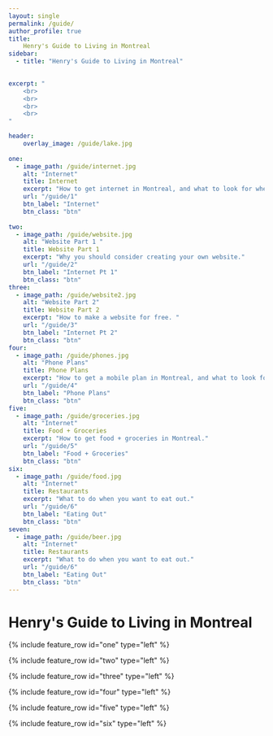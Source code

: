 ```yaml
---
layout: single
permalink: /guide/
author_profile: true
title:
    Henry's Guide to Living in Montreal
sidebar:
  - title: "Henry's Guide to Living in Montreal"
    

excerpt: "
    <br>
    <br>
    <br>
    <br>
"

header:
    overlay_image: /guide/lake.jpg  
    
one:
  - image_path: /guide/internet.jpg
    alt: "Internet"
    title: Internet
    excerpt: "How to get internet in Montreal, and what to look for when purchasing a plan."
    url: "/guide/1"
    btn_label: "Internet" 
    btn_class: "btn"
    
two:
  - image_path: /guide/website.jpg
    alt: "Website Part 1 "
    title: Website Part 1
    excerpt: "Why you should consider creating your own website."
    url: "/guide/2"
    btn_label: "Internet Pt 1" 
    btn_class: "btn"
three:
  - image_path: /guide/website2.jpg
    alt: "Website Part 2"
    title: Website Part 2
    excerpt: "How to make a website for free. "
    url: "/guide/3"
    btn_label: "Internet Pt 2" 
    btn_class: "btn"
four:
  - image_path: /guide/phones.jpg
    alt: "Phone Plans"
    title: Phone Plans 
    excerpt: "How to get a mobile plan in Montreal, and what to look for what purchasing a plan."
    url: "/guide/4"
    btn_label: "Phone Plans" 
    btn_class: "btn"
five:
  - image_path: /guide/groceries.jpg
    alt: "Internet"
    title: Food + Groceries 
    excerpt: "How to get food + groceries in Montreal."
    url: "/guide/5"
    btn_label: "Food + Groceries" 
    btn_class: "btn"
six:
  - image_path: /guide/food.jpg
    alt: "Internet"
    title: Restaurants 
    excerpt: "What to do when you want to eat out."
    url: "/guide/6"
    btn_label: "Eating Out" 
    btn_class: "btn"
seven:
  - image_path: /guide/beer.jpg
    alt: "Internet"
    title: Restaurants 
    excerpt: "What to do when you want to eat out."
    url: "/guide/6"
    btn_label: "Eating Out" 
    btn_class: "btn"
---
```


# Henry's Guide to Living in Montreal

{% include feature_row id="one" type="left" %}

{% include feature_row id="two" type="left" %}

{% include feature_row id="three" type="left" %}

{% include feature_row id="four" type="left" %}

{% include feature_row id="five" type="left" %}

{% include feature_row id="six" type="left" %}
